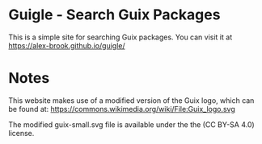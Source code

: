 # Guigle - Search Guix Packages
This is a simple site for searching Guix packages. You can visit it at https://alex-brook.github.io/guigle/

# Notes
This website makes use of a modified version of the Guix logo, which can be found at: https://commons.wikimedia.org/wiki/File:Guix_logo.svg

The modified guix-small.svg file is available under the the (CC BY-SA 4.0) license.
